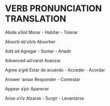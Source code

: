 
# VERB              PRONUNCIATION           TRANSLATION

Abide               əˈbīd                    Morar - Habitar - Tolerar           

Absorb              əbˈzôrb                  Absorber            

Add                 ad                      Agregar - Sumar - Añadir            

Advanced            ədˈvanst                 Avanzar

Agree               əˈɡrē                    Estar de acuerdo - Acceder - Acordar

Answer              ˈansər                   Responder - Contestar

Appear              əˈpir                    Aparecer

Arise               əˈrīz                    Alzarse - Surgir - Levantarse